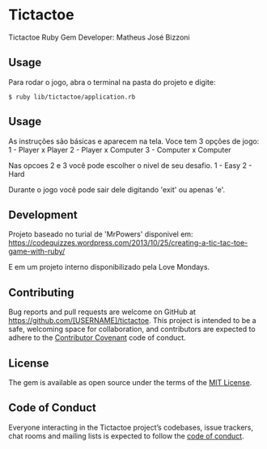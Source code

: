 # Tictactoe
Tictactoe Ruby Gem
Developer: Matheus José Bizzoni

## Usage

Para rodar o jogo, abra o terminal na pasta do projeto e digite:

    $ ruby lib/tictactoe/application.rb

## Usage

As instruções são básicas e aparecem na tela.
Voce tem 3 opções de jogo:
1 - Player x Player
2 - Player x Computer
3 - Computer x Computer

Nas opcoes 2 e 3 você pode escolher o nivel de seu desafio.
1 - Easy
2 - Hard

Durante o jogo você pode sair dele digitando 'exit' ou apenas 'e'.

## Development
Projeto baseado no turial de 'MrPowers' disponivel em: https://codequizzes.wordpress.com/2013/10/25/creating-a-tic-tac-toe-game-with-ruby/

E em um projeto interno disponibilizado pela Love Mondays. 

## Contributing

Bug reports and pull requests are welcome on GitHub at https://github.com/[USERNAME]/tictactoe. This project is intended to be a safe, welcoming space for collaboration, and contributors are expected to adhere to the [Contributor Covenant](http://contributor-covenant.org) code of conduct.

## License

The gem is available as open source under the terms of the [MIT License](https://opensource.org/licenses/MIT).

## Code of Conduct

Everyone interacting in the Tictactoe project’s codebases, issue trackers, chat rooms and mailing lists is expected to follow the [code of conduct](https://github.com/[USERNAME]/tictactoe/blob/master/CODE_OF_CONDUCT.md).

